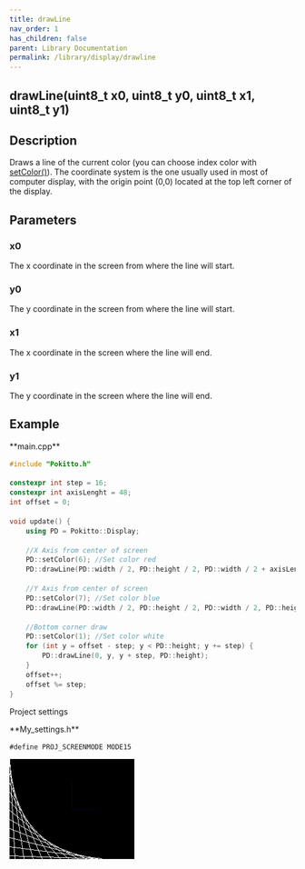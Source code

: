 ```yaml
---
title: drawLine
nav_order: 1
has_children: false
parent: Library Documentation
permalink: /library/display/drawline
---
```


## drawLine(uint8_t x0, uint8_t y0, uint8_t x1, uint8_t y1)

## Description

Draws a line of the current color (you can choose index color with [setColor()]({{site.url}}{{site.baseurl}}/library/display/setcolor)).
The coordinate system is the one usually used in most of computer display, with the origin point (0,0) located at the top left corner of the display.

## Parameters

### x0
The x coordinate in the screen from where the line will start. 

### y0
The y coordinate in the screen from where the line will start. 

### x1
The x coordinate in the screen where the line will end.

### y1
The y coordinate in the screen where the line will end.

## Example

<div class="code-example" markdown="1">
**main.cpp**
</div>


```cpp
#include "Pokitto.h"

constexpr int step = 16;
constexpr int axisLenght = 48;
int offset = 0;

void update() {
    using PD = Pokitto::Display;

    //X Axis from center of screen
    PD::setColor(6); //Set color red
    PD::drawLine(PD::width / 2, PD::height / 2, PD::width / 2 + axisLenght, PD::height / 2);

    //Y Axis from center of screen
    PD::setColor(7); //Set color blue
    PD::drawLine(PD::width / 2, PD::height / 2, PD::width / 2, PD::height / 2 - axisLenght);

    //Bottom corner draw
    PD::setColor(1); //Set color white
    for (int y = offset - step; y < PD::height; y += step) {
        PD::drawLine(0, y, y + step, PD::height);
    }
    offset++;
    offset %= step;
}
```

Project settings
<div class="code-example" markdown="1">
**My_settings.h**
</div>

```
#define PROJ_SCREENMODE MODE15
```

<div style="min-width: 33.33%">
    <img src="drawline.gif">
</div>
